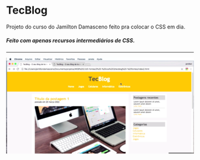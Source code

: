 # TecBlog
Projeto do curso do Jamilton Damasceno feito pra colocar o CSS em dia. 

<h5>Feito com apenas recursos intermediários de CSS.</h5>

<hr>

<p align="center">
	<img alt="exemplo" src="github/exemplo.PNG" witdh="50%">
</p>
